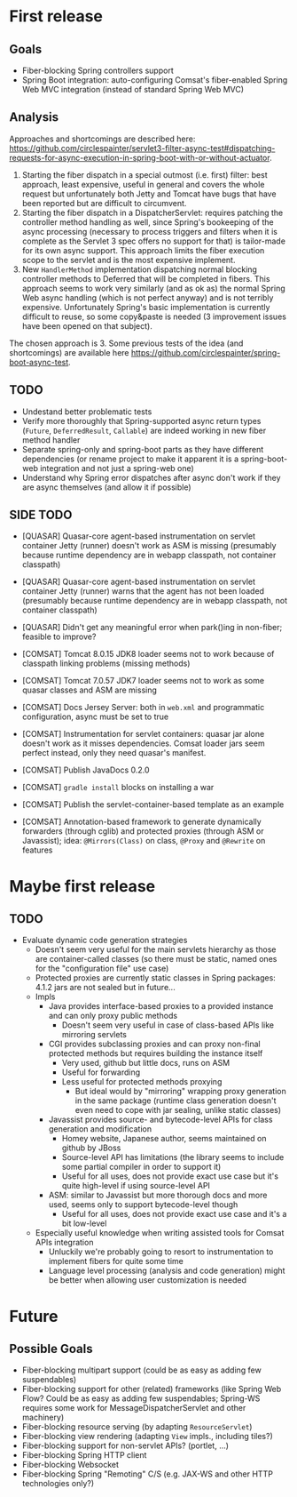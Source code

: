 First release
=============

Goals
-----

- Fiber-blocking Spring controllers support
- Spring Boot integration: auto-configuring Comsat's fiber-enabled Spring Web MVC integration (instead of standard Spring Web MVC)

Analysis
--------

Approaches and shortcomings are described here:
https://github.com/circlespainter/servlet3-filter-async-test#dispatching-requests-for-async-execution-in-spring-boot-with-or-without-actuator.

1. Starting the fiber dispatch in a special outmost (i.e. first) filter: best approach, least expensive, useful in general and covers the whole request but
   unfortunately both Jetty and Tomcat have bugs that have been reported but are difficult to circumvent.
2. Starting the fiber dispatch in a DispatcherServlet: requires patching the controller method handling as well, since Spring's bookeeping of the async
   processing (necessary to process triggers and filters when it is complete as the Servlet 3 spec offers no support for that) is tailor-made for its own
   async support. This approach limits the fiber execution scope to the servlet and is the most expensive implement.
3. New `HandlerMethod` implementation dispatching normal blocking controller methods to Deferred that will be completed in fibers. This approach seems to
   work very similarly (and as ok as) the normal Spring Web async handling (which is not perfect anyway) and is not terribly expensive. Unfortunately
   Spring's basic implementation is currently difficult to reuse, so some copy&paste is needed (3 improvement issues have been opened on that subject).

The chosen approach is 3. Some previous tests of the idea (and shortcomings) are available here https://github.com/circlespainter/spring-boot-async-test.

TODO
----

- Undestand better problematic tests
- Verify more thoroughly that Spring-supported async return types (`Future`, `DeferredResult`, `Callable`) are indeed working in new fiber method handler
- Separate spring-only and spring-boot parts as they have different dependencies (or rename project to make it apparent it
  is a spring-boot-web integration and not just a spring-web one)
- Understand why Spring error dispatches after async don't work if they are async themselves (and allow it if possible)

SIDE TODO
---------

- [QUASAR] Quasar-core agent-based instrumentation on servlet container Jetty (runner) doesn't work as ASM is missing (presumably because runtime dependency
  are in webapp classpath, not container classpath)
- [QUASAR] Quasar-core agent-based instrumentation on servlet container Jetty (runner) warns that the agent has not been loaded (presumably because runtime
  dependency are in webapp classpath, not container classpath)
- [QUASAR] Didn't get any meaningful error when park()ing in non-fiber; feasible to improve?

- [COMSAT] Tomcat 8.0.15 JDK8 loader seems not to work because of classpath linking problems (missing methods)
- [COMSAT] Tomcat 7.0.57 JDK7 loader seems not to work as some quasar classes and ASM are missing
- [COMSAT] Docs Jersey Server: both in `web.xml` and programmatic configuration, async must be set to true
- [COMSAT] Instrumentation for servlet containers: quasar jar alone doesn't work as it misses dependencies. Comsat loader jars seem perfect instead,
  only they need quasar's manifest.
- [COMSAT] Publish JavaDocs 0.2.0
- [COMSAT] `gradle install` blocks on installing a war
- [COMSAT] Publish the servlet-container-based template as an example
- [COMSAT] Annotation-based framework to generate dynamically forwarders (through cglib) and protected proxies (through ASM or Javassist);
  idea: `@Mirrors(Class)` on class, `@Proxy` and `@Rewrite` on features

Maybe first release
===================

TODO
----

- Evaluate dynamic code generation strategies
  - Doesn't seem very useful for the main servlets hierarchy as those are container-called classes (so there must be static, named ones for the "configuration
    file" use case)
  - Protected proxies are currently static classes in Spring packages: 4.1.2 jars are not sealed but in future...
  - Impls
    - Java provides interface-based proxies to a provided instance and can only proxy public methods
      - Doesn't seem very useful in case of class-based APIs like mirroring servlets
    - CGI provides subclassing proxies and can proxy non-final protected methods but requires building the instance itself
      - Very used, github but little docs, runs on ASM
      - Useful for forwarding
      - Less useful for protected methods proxying
        - But ideal would by "mirroring" wrapping proxy generation in the same package (runtime class generation doesn't even need to cope with jar sealing,
          unlike static classes)
    - Javassist provides source- and bytecode-level APIs for class generation and modification
      - Homey website, Japanese author, seems maintained on github by JBoss
      - Source-level API has limitations (the library seems to include some partial compiler in order to support it)
      - Useful for all uses, does not provide exact use case but it's quite high-level if using source-level API
    - ASM: similar to Javassist but more thorough docs and more used, seems only to support bytecode-level though
      - Useful for all uses, does not provide exact use case and it's a bit low-level
  - Especially useful knowledge when writing assisted tools for Comsat APIs integration
    - Unluckily we're probably going to resort to instrumentation to implement fibers for quite some time
    - Language level processing (analysis and code generation) might be better when allowing user customization is needed

Future
======

Possible Goals
--------------

- Fiber-blocking multipart support (could be as easy as adding few suspendables)
- Fiber-blocking support for other (related) frameworks (like Spring Web Flow? Could be as easy as adding few suspendables; Spring-WS requires some work for
  MessageDispatcherServlet and other machinery)
- Fiber-blocking resource serving (by adapting `ResourceServlet`)
- Fiber-blocking view rendering (adapting `View` impls., including tiles?)
- Fiber-blocking support for non-servlet APIs? (portlet, ...)
- Fiber-blocking Spring HTTP client
- Fiber-blocking Websocket
- Fiber-blocking Spring "Remoting" C/S (e.g. JAX-WS and other HTTP technologies only?)
